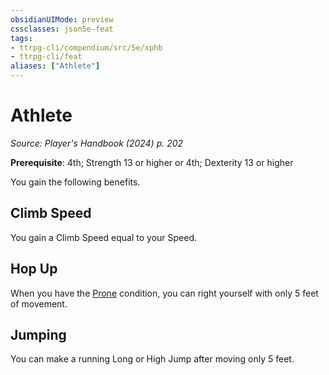 ```yaml
---
obsidianUIMode: preview
cssclasses: json5e-feat
tags:
- ttrpg-cli/compendium/src/5e/xphb
- ttrpg-cli/feat
aliases: ["Athlete"]
---
```

# Athlete
*Source: Player's Handbook (2024) p. 202*  

**Prerequisite**: 4th; Strength 13 or higher or 4th; Dexterity 13 or higher

You gain the following benefits.

## Climb Speed

You gain a Climb Speed equal to your Speed.

## Hop Up

When you have the [Prone](3-Mechanics/CLI/rules/conditions.md#Prone) condition, you can right yourself with only 5 feet of movement.

## Jumping

You can make a running Long or High Jump after moving only 5 feet.